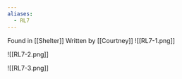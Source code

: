 ```yaml
---
aliases:
  - RL7
---
```

Found in [[Shelter]]
Written by [[Courtney]]
![[RL7-1.png]]

![[RL7-2.png]]

![[RL7-3.png]]